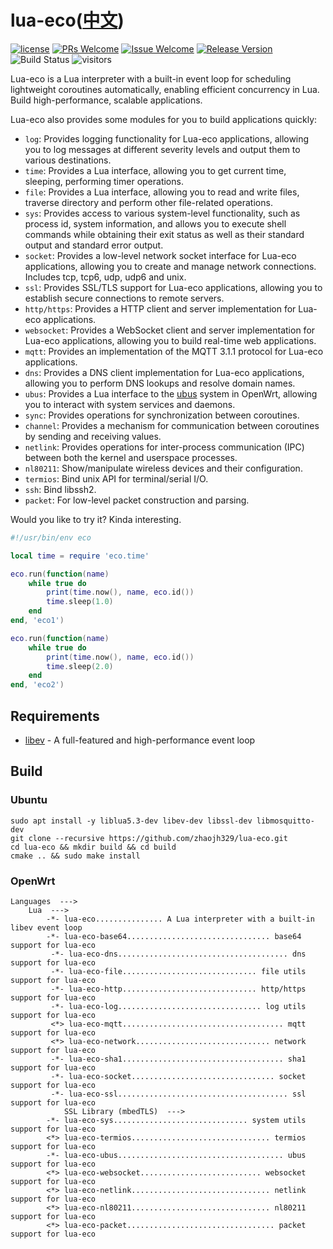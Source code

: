 # lua-eco([中文](/README_ZH.md))

[1]: https://img.shields.io/badge/license-MIT-brightgreen.svg?style=plastic
[2]: /LICENSE
[3]: https://img.shields.io/badge/PRs-welcome-brightgreen.svg?style=plastic
[4]: https://github.com/zhaojh329/lua-eco/pulls
[5]: https://img.shields.io/badge/Issues-welcome-brightgreen.svg?style=plastic
[6]: https://github.com/zhaojh329/lua-eco/issues/new
[7]: https://img.shields.io/badge/release-3.6.1-blue.svg?style=plastic
[8]: https://github.com/zhaojh329/lua-eco/releases
[9]: https://github.com/zhaojh329/lua-eco/workflows/build/badge.svg

[![license][1]][2]
[![PRs Welcome][3]][4]
[![Issue Welcome][5]][6]
[![Release Version][7]][8]
![Build Status][9]
![visitors](https://visitor-badge.laobi.icu/badge?page_id=zhaojh329.lua-eco)

[lua]: https://www.lua.org
[libev]: http://software.schmorp.de/pkg/libev.html
[ubus]: https://openwrt.org/docs/techref/ubus

Lua-eco is a Lua interpreter with a built-in event loop for scheduling lightweight coroutines automatically, enabling efficient concurrency in Lua. Build high-performance, scalable applications.

Lua-eco also provides some modules for you to build applications quickly:

* `log`: Provides logging functionality for Lua-eco applications, allowing you to log messages at different severity levels and output them to various destinations.
* `time`: Provides a Lua interface, allowing you to get current time, sleeping, performing timer operations.
* `file`: Provides a Lua interface, allowing you to read and write files, traverse directory and perform other file-related operations.
* `sys`: Provides access to various system-level functionality, such as process id, system information, and allows you to execute shell commands while obtaining their exit status as well as their standard output and standard error output.
* `socket`: Provides a low-level network socket interface for Lua-eco applications, allowing you to create and manage network connections. Includes tcp, tcp6, udp, udp6 and unix.
* `ssl`: Provides SSL/TLS support for Lua-eco applications, allowing you to establish secure connections to remote servers.
* `http/https`: Provides a HTTP client and server implementation for Lua-eco applications.
* `websocket`: Provides a WebSocket client and server implementation for Lua-eco applications, allowing you to build real-time web applications.
* `mqtt`: Provides an implementation of the MQTT 3.1.1 protocol for Lua-eco applications.
* `dns`: Provides a DNS client implementation for Lua-eco applications, allowing you to perform DNS lookups and resolve domain names.
* `ubus`: Provides a Lua interface to the [ubus] system in OpenWrt, allowing you to interact with system services and daemons.
* `sync`: Provides operations for synchronization between coroutines.
* `channel`: Provides a mechanism for communication between coroutines by sending and receiving values.
* `netlink`: Provides operations for inter-process communication (IPC) between both the kernel and userspace processes.
* `nl80211`: Show/manipulate wireless devices and their configuration.
* `termios`: Bind unix API for terminal/serial I/O.
* `ssh`: Bind libssh2.
* `packet`: For low-level packet construction and parsing.

Would you like to try it? Kinda interesting.

```lua
#!/usr/bin/env eco

local time = require 'eco.time'

eco.run(function(name)
    while true do
        print(time.now(), name, eco.id())
        time.sleep(1.0)
    end
end, 'eco1')

eco.run(function(name)
    while true do
        print(time.now(), name, eco.id())
        time.sleep(2.0)
    end
end, 'eco2')
```

## Requirements
* [libev] - A full-featured and high-performance event loop

## Build

### Ubuntu

    sudo apt install -y liblua5.3-dev libev-dev libssl-dev libmosquitto-dev
    git clone --recursive https://github.com/zhaojh329/lua-eco.git
    cd lua-eco && mkdir build && cd build
    cmake .. && sudo make install

### OpenWrt

    Languages  --->
        Lua  --->
            -*- lua-eco............... A Lua interpreter with a built-in libev event loop
            -*- lua-eco-base64................................ base64 support for lua-eco
             -*- lua-eco-dns...................................... dns support for lua-eco
             -*- lua-eco-file.............................. file utils support for lua-eco
             -*- lua-eco-http.............................. http/https support for lua-eco
             -*- lua-eco-log................................ log utils support for lua-eco
             <*> lua-eco-mqtt.................................... mqtt support for lua-eco
             <*> lua-eco-network.............................. network support for lua-eco
             -*- lua-eco-sha1.................................... sha1 support for lua-eco
             -*- lua-eco-socket................................ socket support for lua-eco
             -*- lua-eco-ssl...................................... ssl support for lua-eco
                SSL Library (mbedTLS)  --->
            -*- lua-eco-sys.............................. system utils support for lua-eco
            <*> lua-eco-termios............................... termios support for lua-eco
            -*- lua-eco-ubus..................................... ubus support for lua-eco
            <*> lua-eco-websocket........................... websocket support for lua-eco
            <*> lua-eco-netlink............................... netlink support for lua-eco
            <*> lua-eco-nl80211............................... nl80211 support for lua-eco
            <*> lua-eco-packet................................. packet support for lua-eco
